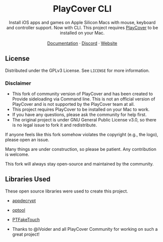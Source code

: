 <div id="top"></div>

<!-- PROJECT LOGO -->
<br />

  <h1 align="center">PlayCover CLI</h3>

  <p align="center">
    Install iOS apps and games on Apple Silicon Macs with mouse, keyboard and controller support. Now with CLI. This project requires <a href="https://github.com/PlayCover/PlayCover">PlayCover</a> to be installed on your Mac.
    <br />
    <br />
    <a href="https://playcover.github.io/PlayBook">Documentation</a>
    ·
    <a href="https://discord.gg/rMv5qxGTGC">Discord</a>
    ·
    <a href="https://playcover.io/">Website</a>
  </p>
</div>


<!-- LICENSE -->
## License

Distributed under the GPLv3 License. See `LICENSE` for more information.

### Disclaimer

- This fork of community version of PlayCover and has been created to Provide sideloading via Command line. This is not an official version of PlayCover and is not supported by the PlayCover team at all.
- This project requires PlayCover to be installed on your Mac to work.
- If you have any questions, please ask the community for help first.
- The original project is under GNU General Public License v3.0, so there is no legal issue to fork it and redistribute.

If anyone feels like this fork somehow violates the copyright (e.g., the logo), please open an issue.

Many things are under construction, so please be patient. Any contribution is welcome.

This fork will always stay open-source and maintained by the community.


<!-- ACKNOWLEDGMENTS -->
## Libraries Used

These open source libraries were used to create this project.

* [appdecrypt](https://github.com/paradiseduo/appdecrypt/tree/main/Sources/appdecrypt)
* [optool](https://github.com/alexzielenski/optool)
* [PTFakeTouch](https://github.com/Ret70/PTFakeTouch)

* Thanks to @iVoider and all PlayCover Community for working on such a great project!
